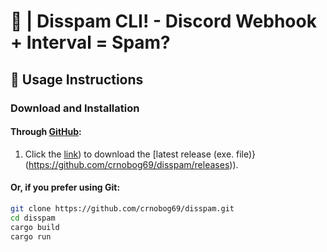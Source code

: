 # 🦠 | Disspam CLI! - Discord Webhook + Interval = Spam?

## 🚀 Usage Instructions

### Download and Installation

#### Through [GitHub](https://github.com/crnobog69/disspam/releases):

1. Click the [link](https://github.com/crnobog69/disspam/releases)) to download the [latest release (exe. file)}(https://github.com/crnobog69/disspam/releases)).

#### Or, if you prefer using Git:

```bash
git clone https://github.com/crnobog69/disspam.git
cd disspam
cargo build
cargo run
```

